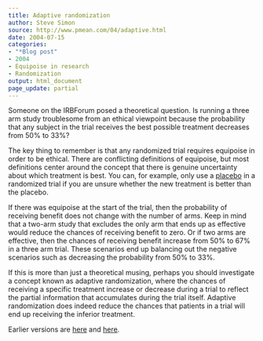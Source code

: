 ```yaml
---
title: Adaptive randomization
author: Steve Simon
source: http://www.pmean.com/04/adaptive.html
date: 2004-07-15
categories:
- "*Blog post"
- 2004
- Equipoise in research
- Randomization
output: html_document
page_update: partial
---
```

Someone on the IRBForum posed a theoretical question. Is running a three arm study troublesome from an ethical viewpoint because the probability that any subject in the trial receives the best possible treatment decreases from 50% to 33%?

The key thing to remember is that any randomized trial requires equipoise in order to be ethical. There are conflicting definitions of equipoise, but most definitions center around the concept that there is genuine uncertainty about which treatment is best. You can, for example, only use a [placebo][pla1] in a randomized trial if you are unsure whether the new treatment is better than the placebo.

If there was equipoise at the start of the trial, then the probability of receiving benefit does not change with the number of arms. Keep in mind that a two-arm study that excludes the only arm that ends up as effective would reduce the chances of receiving benefit to zero. Or if two arms are effective, then the chances of receiving benefit increase from 50% to 67% in a three arm trial. These scenarios end up balancing out the negative scenarios such as decreasing the probability from 50% to 33%.

If this is more than just a theoretical musing, perhaps you should investigate a concept known as adaptive randomization, where the chances of receiving a specific treatment increase or decrease during a trial to reflect the partial information that accumulates during the trial itself. Adaptive randomization does indeed reduce the chances that patients in a trial will end up receiving the inferior treatment.

Earlier versions are [here][sim1] and [here][sim2].

[sim1]: http://www.pmean.com/04/adaptive.html
[sim2]: http://new.pmean.com/third-arm-equipoise/

[pla1]: http://new.pmean.com/placebo/
